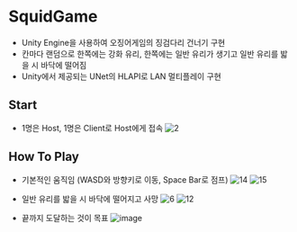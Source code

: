 # SquidGame
+ Unity Engine을 사용하여 오징어게임의 징검다리 건너기 구현
+ 칸마다 랜덤으로 한쪽에는 강화 유리, 한쪽에는 일반 유리가 생기고 일반 유리를 밟을 시 바닥에 떨어짐
+ Unity에서 제공되는 UNet의 HLAPI로 LAN 멀티플레이 구현

## Start
+ 1명은 Host, 1명은 Client로 Host에게 접속
![2](https://user-images.githubusercontent.com/56538203/141608756-a0d70949-f717-42a5-a71c-3827e771c32f.PNG)

## How To Play
+ 기본적인 움직임 (WASD와 방향키로 이동, Space Bar로 점프)
![14](https://user-images.githubusercontent.com/56538203/141608813-f14f447d-3122-48f9-bd09-9c5f6665f274.PNG)
![15](https://user-images.githubusercontent.com/56538203/141608824-538c5b5d-b28d-41b4-a2ca-8b9acb045816.PNG)

+ 일반 유리를 밟을 시 바닥에 떨어지고 사망
![6](https://user-images.githubusercontent.com/56538203/141608856-0008c242-20d8-427d-b115-167ae95f1d7a.PNG)
![12](https://user-images.githubusercontent.com/56538203/141608859-db573bdf-a315-4de8-ad5e-c9a9a789325d.PNG)

+ 끝까지 도달하는 것이 목표
![image](https://user-images.githubusercontent.com/56538203/144629345-ff59cdab-1c1a-4acb-b487-6254708abccf.png)

